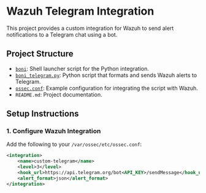 # Wazuh Telegram Integration

This project provides a custom integration for Wazuh to send alert notifications to a Telegram chat using a bot.

## Project Structure

- [`boni`](boni): Shell launcher script for the Python integration.
- [`boni_telegram.py`](boni_telegram.py): Python script that formats and sends Wazuh alerts to Telegram.
- [`ossec.conf`](ossec.conf): Example configuration for integrating the script with Wazuh.
- `README.md`: Project documentation.

## Setup Instructions

### 1. Configure Wazuh Integration

Add the following to your `/var/ossec/etc/ossec.conf`:

```xml
<integration>
    <name>custom-telegram</name>
    <level>3</level>
    <hook_url>https://api.telegram.org/bot<API_KEY>/sendMessage</hook_url>
    <alert_format>json</alert_format>
</integration>
